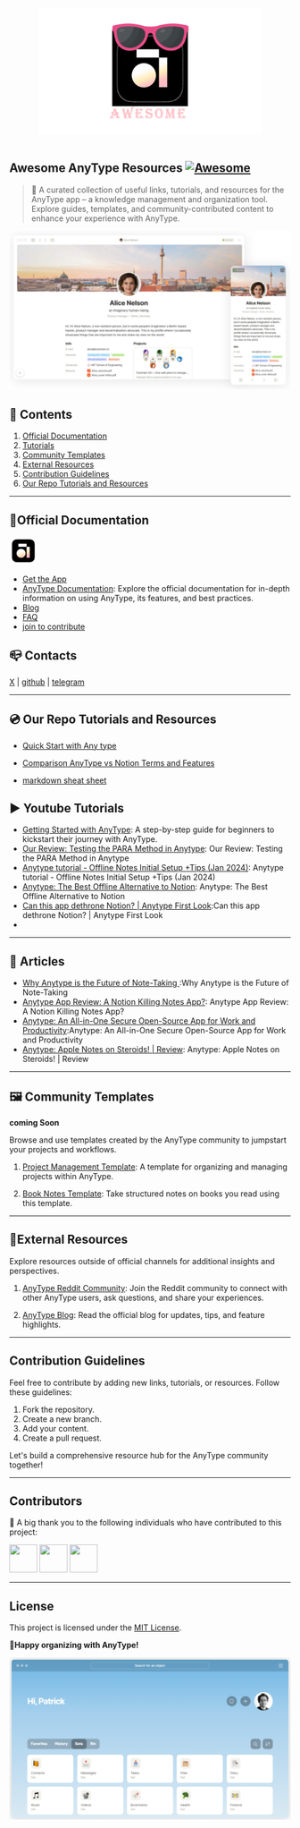 <p align="center">
  <br>
  <img width="400" src="./resources/anytype-logo.png" alt="logo of vue-awesome repository">
  <br>
  <br>
</p>



## Awesome AnyType Resources [![Awesome](https://cdn.rawgit.com/sindresorhus/awesome/d7305f38d29fed78fa85652e3a63e154dd8e8829/media/badge.svg)](https://github.com/amjarino/awesome)

> 🎉 A curated collection of useful links, tutorials, and resources for the AnyType app – a knowledge management and organization tool. Explore guides, templates, and community-contributed content to enhance your experience with AnyType.

![logo](resources/temp-2.jpeg "AnyType Template")

## 🧾 Contents

1. [Official Documentation](#📝official-documentation)
2. [Tutorials](#▶-youtube-tutorials)
3. [Community Templates](#🖼-community-templates)
4. [External Resources](#🔗external-resources)
5. [Contribution Guidelines](#contribution-guidelines)
6. [Our Repo Tutorials and Resources](#💿-our-repo-tutorials-and-resources)

---

## 📝Official Documentation 
[<img src="resources/anytype-logo.webp" width="50" height="50" style="margin:0 auto">]()

- [Get the App](https://download.anytype.io/)
- [AnyType Documentation](https://docs.anytype.io/): Explore the official documentation for in-depth information on using AnyType, its features, and best practices.
- [Blog](https://blog.anytype.io/)
- [FAQ](https://anytype.io/faq)
- [join to contribute](https://anytype.io/contributors)

## 📪 Contacts

 [X](https://twitter.com/AnytypeLabs) |  [github](https://github.com/anyproto) |  [telegram](https://t.me/anytype)

---

## 💿 Our Repo Tutorials and Resources

* [Quick Start with Any type](Tutorial/Quck%20Start.md)

* [Comparison AnyType vs Notion Terms and Features](Tutorial/anytype-vs-notion-terms.md)

* [markdown sheat sheet](Tutorial/markdown-sheat-sheet.md)

## ▶ Youtube Tutorials

* [Getting Started with AnyType](https://www.youtube.com/@pianomacpower): A step-by-step guide for beginners to kickstart their journey with AnyType.
* [Our Review: Testing the PARA Method in Anytype](https://youtu.be/rgBS46Scw4Q?si=x2O78MTWyLh78epj): Our Review: Testing the PARA Method in Anytype
* [Anytype tutorial - Offline Notes Initial Setup +Tips (Jan 2024)](https://youtu.be/Ts4PyVZ1R7o?si=Q0UhWjhmRX-Wmdxi): Anytype tutorial - Offline Notes Initial Setup +Tips (Jan 2024)
* [Anytype: The Best Offline Alternative to Notion](https://youtu.be/pIWsKwEqG00?si=VmJh_ZXVbSa0L2LN): Anytype: The Best Offline Alternative to Notion
* [Can this app dethrone Notion? | Anytype First Look](https://youtu.be/xOGjnjL1SLU?si=Kh6QCcFAzSFYvADf):Can this app dethrone Notion? | Anytype First Look
* 

---

## 📄 Articles  

* [Why Anytype is the Future of Note-Taking
](https://medium.com/predict/why-anytype-is-the-future-of-note-taking-b75a98688192):Why Anytype is the Future of Note-Taking
* [Anytype App Review: A Notion Killing Notes App?](https://toolfinder.co/tools/anytype): Anytype App Review: A Notion Killing Notes App?
* [Anytype: An All-in-One Secure Open-Source App for Work and Productivity](https://news.itsfoss.com/anytype-open-beta/):Anytype: An All-in-One Secure Open-Source App for Work and Productivity
* [Anytype: Apple Notes on Steroids! | Review](https://shuomi.medium.com/anytype-apple-notes-on-steroids-review-4a7d3b654dbb): Anytype: Apple Notes on Steroids! | Review



---

## 🖼 Community Templates

 **coming Soon**

Browse and use templates created by the AnyType community to jumpstart your projects and workflows.

1. [Project Management Template](./templates/project-management.md): A template for organizing and managing projects within AnyType.

2. [Book Notes Template](./templates/book-notes.md): Take structured notes on books you read using this template.

---

## 🔗External Resources

Explore resources outside of official channels for additional insights and perspectives.

1. [AnyType Reddit Community](https://www.reddit.com/r/AnyType/): Join the Reddit community to connect with other AnyType users, ask questions, and share your experiences.

2. [AnyType Blog](https://blog.anytype.io/): Read the official blog for updates, tips, and feature highlights.

---

## Contribution Guidelines

Feel free to contribute by adding new links, tutorials, or resources. Follow these guidelines:

1. Fork the repository.
2. Create a new branch.
3. Add your content.
4. Create a pull request.

Let's build a comprehensive resource hub for the AnyType community together!

---

## Contributors

👏 A big thank you to the following individuals who have contributed to this project:

[<img src="https://avatars.githubusercontent.com/u/31408563?v=4" width="50" height="50">](https://github.com/amjarino)
[<img src="https://github.com/janesmith.png" width="50" height="50">](https://github.com/janesmith)
[<img src="https://github.com/alexjohnson.png" width="50" height="50">](https://github.com/alexjohnson)

---


## License

This project is licensed under the [MIT License](LICENSE).


**🤩Happy organizing with AnyType!**


![logo](resources/temp-1.png "Template Example")
